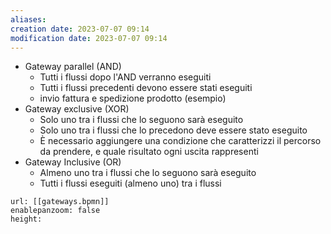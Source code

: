 ```yaml
---
aliases: 
creation date: 2023-07-07 09:14
modification date: 2023-07-07 09:14
---
```


- Gateway parallel (AND)
	- Tutti i flussi dopo l'AND verranno eseguiti
	- Tutti i flussi precedenti devono essere stati eseguiti
	- invio fattura e spedizione prodotto (esempio)
- Gateway exclusive (XOR)
	- Solo uno tra i flussi che lo seguono sarà eseguito
	- Solo uno tra i flussi che lo precedono deve essere stato eseguito
	- È necessario aggiungere una condizione che caratterizzi il percorso da prendere, e quale risultato ogni uscita rappresenti
- Gateway Inclusive (OR)
	- Almeno uno tra i flussi che lo seguono sarà eseguito
	- Tutti i flussi eseguiti (almeno uno) tra i flussi

```bpmn
url: [[gateways.bpmn]]
enablepanzoom: false
height: 
```


